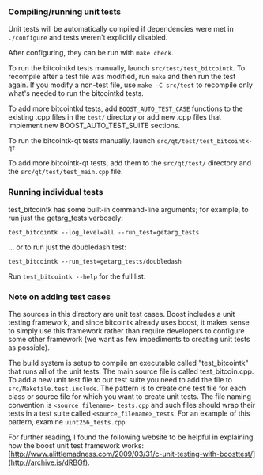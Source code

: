 ### Compiling/running unit tests

Unit tests will be automatically compiled if dependencies were met in `./configure`
and tests weren't explicitly disabled.

After configuring, they can be run with `make check`.

To run the bitcointkd tests manually, launch `src/test/test_bitcointk`. To recompile
after a test file was modified, run `make` and then run the test again. If you
modify a non-test file, use `make -C src/test` to recompile only what's needed
to run the bitcointkd tests.

To add more bitcointkd tests, add `BOOST_AUTO_TEST_CASE` functions to the existing
.cpp files in the `test/` directory or add new .cpp files that
implement new BOOST_AUTO_TEST_SUITE sections.

To run the bitcointk-qt tests manually, launch `src/qt/test/test_bitcointk-qt`

To add more bitcointk-qt tests, add them to the `src/qt/test/` directory and
the `src/qt/test/test_main.cpp` file.

### Running individual tests

test_bitcointk has some built-in command-line arguments; for
example, to run just the getarg_tests verbosely:

    test_bitcointk --log_level=all --run_test=getarg_tests

... or to run just the doubledash test:

    test_bitcointk --run_test=getarg_tests/doubledash

Run `test_bitcointk --help` for the full list.

### Note on adding test cases

The sources in this directory are unit test cases.  Boost includes a
unit testing framework, and since bitcointk already uses boost, it makes
sense to simply use this framework rather than require developers to
configure some other framework (we want as few impediments to creating
unit tests as possible).

The build system is setup to compile an executable called "test_bitcointk"
that runs all of the unit tests.  The main source file is called
test_bitcoin.cpp. To add a new unit test file to our test suite you need
to add the file to `src/Makefile.test.include`. The pattern is to create
one test file for each class or source file for which you want to create
unit tests.  The file naming convention is `<source_filename>_tests.cpp`
and such files should wrap their tests in a test suite
called `<source_filename>_tests`. For an example of this pattern,
examine `uint256_tests.cpp`.

For further reading, I found the following website to be helpful in
explaining how the boost unit test framework works:
[http://www.alittlemadness.com/2009/03/31/c-unit-testing-with-boosttest/](http://archive.is/dRBGf).
